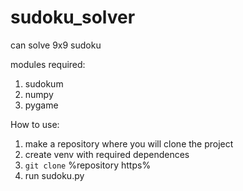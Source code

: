 # sudoku_solver
can solve 9x9 sudoku


modules required:

1. sudokum
2. numpy
3. pygame



How to use:

1. make a repository where you will clone the project
2. create venv with required dependences 
3. ```git clone``` %repository https%
4. run sudoku.py
